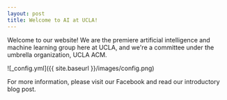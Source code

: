 ```yaml
---
layout: post
title: Welcome to AI at UCLA!
---
```


Welcome to our website! We are the premiere artificial intelligence and machine learning group here at UCLA, and we're a committee under the umbrella organization, UCLA ACM.

![_config.yml]({{ site.baseurl }}/images/config.png)

For more information, please visit our Facebook and read our introductory blog post.
